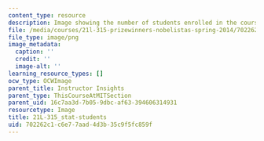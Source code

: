 ```yaml
---
content_type: resource
description: Image showing the number of students enrolled in the course.
file: /media/courses/21l-315-prizewinners-nobelistas-spring-2014/702262c1c6e77aad4d3b35c9f5fc859f_21L-315_stat-students.png
file_type: image/png
image_metadata:
  caption: ''
  credit: ''
  image-alt: ''
learning_resource_types: []
ocw_type: OCWImage
parent_title: Instructor Insights
parent_type: ThisCourseAtMITSection
parent_uid: 16c7aa3d-7b05-9dbc-af63-394606314931
resourcetype: Image
title: 21L-315_stat-students
uid: 702262c1-c6e7-7aad-4d3b-35c9f5fc859f
---
```

